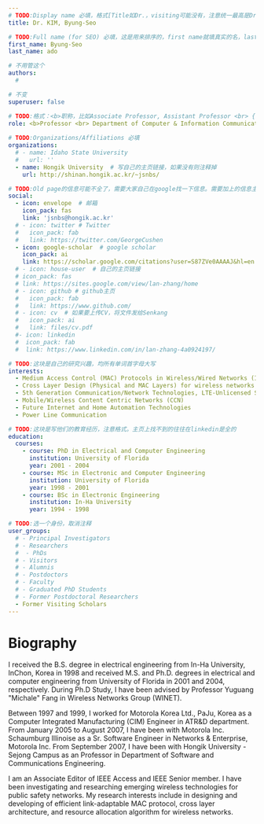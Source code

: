 ```yaml
---
# TODO:Display name 必填，格式[Title如Dr.，visiting可能没有，注意统一最高是Dr. 而不是Prof.] [全大写的Last name][, ][首字母大写的Last name]
title: Dr. KIM, Byung-Seo

# TODO:Full name (for SEO) 必填，这是用来排序的，first name就填真实的名，last_name一定按照excel填写
first_name: Byung-Seo   
last_name: ado

# 不用管这个
authors:
  # 

# 不变
superuser: false

# TODO:格式：<b>职称，比如Associate Professor, Assistant Professor <br> {工作单位}, {工作国家:China、USA等}</b>
role: <b>Professor <br> Department of Computer & Information Communication Engineering, <br>Hongik University, KOREA</b>
 
# TODO:Organizations/Affiliations 必填
organizations:
  # - name: Idaho State University 
  #   url: ''
  - name: Hongik University  # 写自己的主页链接，如果没有则注释掉
    url: http://shinan.hongik.ac.kr/~jsnbs/

# TODO:Old page的信息可能不全了，需要大家自己在google找一下信息。需要加上的信息主要包含email、google scholar、个人主页、linkedin
social:
  - icon: envelope  # 邮箱
    icon_pack: fas
    link: 'jsnbs@hongik.ac.kr'
  # - icon: twitter # Twitter
  #   icon_pack: fab  
  #   link: https://twitter.com/GeorgeCushen
  - icon: google-scholar  # google scholar
    icon_pack: ai
    link: https://scholar.google.com/citations?user=S87ZVe0AAAAJ&hl=en
  # - icon: house-user  # 自己的主页链接
  # icon_pack: fas
  # link: https://sites.google.com/view/lan-zhang/home
  # - icon: github # github主页
  #   icon_pack: fab   
  #   link: https://www.github.com/
  # - icon: cv  # 如果要上传CV，将文件发给Senkang
  #   icon_pack: ai
  #   link: files/cv.pdf
  #- icon: linkedin 
  #  icon_pack: fab
  #  link: https://www.linkedin.com/in/lan-zhang-4a0924197/

# TODO:这块是自己的研究兴趣，均所有单词首字母大写
interests:
  - Medium Access Control (MAC) Protocols in Wireless/Wired Networks (IEEE 802.11x, 802.15.x, 802.16.x, 802.20, LTE)
  - Cross Layer Design (Physical and MAC Layers) for wireless networks
  - 5th Generation Communication/Network Technologies, LTE-Unlicensed Spectrum
  - Mobile/Wireless Content Centric Networks (CCN)
  - Future Internet and Home Automation Technologies
  - Power Line Communication

# TODO:这块是写他们的教育经历，注意格式。主页上找不到的往往在linkedin是全的
education:
  courses:
    - course: PhD in Electrical and Computer Engineering
      institution: University of Florida
      year: 2001 - 2004
    - course: MSc in Electronic and Computer Engineering
      institution: University of Florida
      year: 1998 - 2001
    - course: BSc in Electronic Engineering
      institution: In-Ha University
      year: 1994 - 1998

# TODO:选一个身份，取消注释
user_groups:
  # - Principal Investigators
  # - Researchers
  #  - PhDs
  # - Visitors
  # - Alumnis
  # - Postdoctors
  # - Faculty
  # - Graduated PhD Students
  # - Former Postdoctoral Researchers
  - Former Visiting Scholars
---
```

<!-- TODO:写自己的Biography -->
# Biography
<!-- 这部分不要写他们的PhD招生信息，直接复制他们主页的个人简介。实在没有，在excel备注一下{个人资料缺失}再提交给我 -->
<!-- <p style="text-align:justify">  -->
I received the B.S. degree in electrical engineering from In-Ha University, InChon, Korea in 1998 and received M.S. and Ph.D. degrees in electrical and computer engineering from University of Florida in 2001 and 2004, respectively.
During Ph.D Study, I have been advised by Professor Yuguang "Michale" Fang in Wireless Networks Group (WINET).

Between 1997 and 1999, I worked for Motorola Korea Ltd., PaJu, Korea as a Computer Integrated Manufacturing (CIM) Engineer in ATR&D department.
From January 2005 to August 2007, I have been with Motorola Inc. Schaumburg Illinoise as a Sr. Software Engineer in Networks & Enterprise, Motorola Inc.
From September 2007, I have been with Hongik University - Sejong Campus as an Professor in Department of Software and Communications Engineering.

I am an Associate Editor of IEEE Access and IEEE Senior member.
I have been investigating and researching emerging wireless technologies for public safety networks. My research interests include in designing and developing of efficient link-adaptable MAC protocol, cross layer architecture, and resource allocation algorithm for wireless networks.

